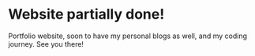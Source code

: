 # Website partially done!
Portfolio website, soon to have my personal blogs as well, and my coding journey. See you there!

